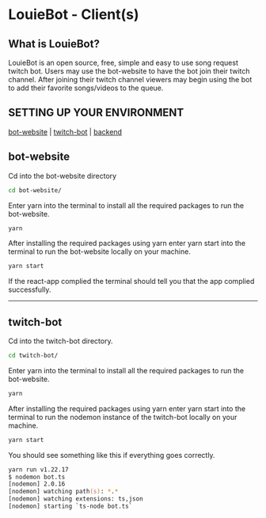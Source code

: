 
# **LouieBot - Client(s)**

## **What is LouieBot?**

LouieBot is an open source, free, simple and easy to use song request twitch bot. Users may use the bot-website to have the bot join their twitch channel. After joining their twitch channel viewers may begin using the bot to add their favorite songs/videos to the queue.  

## **SETTING UP YOUR ENVIRONMENT**

[bot-website](#bot-website) | [twitch-bot](#twitch-bot) | [backend](https://github.com/Louuie/LouieBot-backend)

## bot-website

Cd into the bot-website directory

``` zsh
cd bot-website/
```

Enter yarn into the terminal to install all the required packages to run the bot-website.

``` zsh
yarn
```

After installing the required packages using yarn enter yarn start into the terminal to run the bot-website locally on your machine.

``` zsh
yarn start
```

If the react-app complied the terminal should tell you that the app complied successfully.

---

## twitch-bot

Cd into the twitch-bot directory.

``` zsh
cd twitch-bot/
```

Enter yarn into the terminal to install all the required packages to run the bot-website.

``` zsh
yarn
```

After installing the required packages using yarn enter yarn start into the terminal to run the nodemon instance of the twitch-bot locally on your machine.

``` zsh
yarn start
```

You should see something like this if everything goes correctly.

``` zsh
yarn run v1.22.17
$ nodemon bot.ts
[nodemon] 2.0.16
[nodemon] watching path(s): *.*
[nodemon] watching extensions: ts,json
[nodemon] starting `ts-node bot.ts`
```
